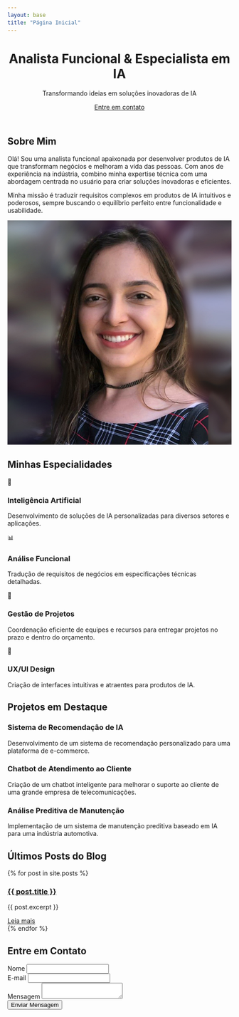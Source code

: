 ```yaml
---
layout: base
title: "Página Inicial"
---
```


<header class="hero">
    <div class="container">
        <h1>Analista Funcional & Especialista em IA</h1>
        <p>Transformando ideias em soluções inovadoras de IA</p>
        <a href="#contact" class="btn">Entre em contato</a>
    </div>

</header>

<section id="about" class="about">
    <div class="container">
        <h2>Sobre Mim</h2>
        <div class="about-content">
            <div class="about-text">
                <p>Olá! Sou uma analista funcional apaixonada por desenvolver produtos de IA que transformam negócios e melhoram a vida das pessoas. Com anos de experiência na indústria, combino minha expertise técnica com uma abordagem centrada no usuário para criar soluções inovadoras e eficientes.</p>
                <p>Minha missão é traduzir requisitos complexos em produtos de IA intuitivos e poderosos, sempre buscando o equilíbrio perfeito entre funcionalidade e usabilidade.</p>
            </div>
            <div class="about-image">
                <img src="/assets/img/profile.jpg" alt="Sua foto">
            </div>
        </div>
    </div>
</section>

<section id="specialties" class="specialties">
    <div class="container">
        <h2>Minhas Especialidades</h2>
        <div class="specialty-grid">
            <div class="specialty-item">
                <div class="specialty-icon">🧠</div>
                <h3>Inteligência Artificial</h3>
                <p>Desenvolvimento de soluções de IA personalizadas para diversos setores e aplicações.</p>
            </div>
            <div class="specialty-item">
                <div class="specialty-icon">📊</div>
                <h3>Análise Funcional</h3>
                <p>Tradução de requisitos de negócios em especificações técnicas detalhadas.</p>
            </div>
            <div class="specialty-item">
                <div class="specialty-icon">🚀</div>
                <h3>Gestão de Projetos</h3>
                <p>Coordenação eficiente de equipes e recursos para entregar projetos no prazo e dentro do orçamento.</p>
            </div>
            <div class="specialty-item">
                <div class="specialty-icon">🎨</div>
                <h3>UX/UI Design</h3>
                <p>Criação de interfaces intuitivas e atraentes para produtos de IA.</p>
            </div>
        </div>
    </div>
</section>

<section id="projects" class="projects">
    <div class="container">
        <h2>Projetos em Destaque</h2>
        <div class="project-grid">
            <div class="project-item">
                <div class="project-image" style="background-image: url('https://via.placeholder.com/300x200');"></div>
                <div class="project-info">
                    <h3>Sistema de Recomendação de IA</h3>
                    <p>Desenvolvimento de um sistema de recomendação personalizado para uma plataforma de e-commerce.</p>
                </div>
            </div>
            <div class="project-item">
                <div class="project-image" style="background-image: url('https://via.placeholder.com/300x200');"></div>
                <div class="project-info">
                    <h3>Chatbot de Atendimento ao Cliente</h3>
                    <p>Criação de um chatbot inteligente para melhorar o suporte ao cliente de uma grande empresa de telecomunicações.</p>
                </div>
            </div>
            <div class="project-item">
                <div class="project-image" style="background-image: url('https://via.placeholder.com/300x200');"></div>
                <div class="project-info">
                    <h3>Análise Preditiva de Manutenção</h3>
                    <p>Implementação de um sistema de manutenção preditiva baseado em IA para uma indústria automotiva.</p>
                </div>
            </div>
        </div>
    </div>
</section>

<section>
  <div class="container">
    <h2>Últimos Posts do Blog</h2>
    <div class="posts2">
      {% for post in site.posts %}
        <div class="post2">
          <h3><a href="{{ post.url | prepend: site.baseurl }}">{{ post.title }}</a></h3>
          <p>{{ post.excerpt }}</p>
          <a href="{{ post.url | prepend: site.baseurl }}" class="read-more">Leia mais</a>
        </div>
      {% endfor %}
    </div>
  </div>
</section>

<section id="contact" class="contact">
    <div class="container">
        <h2>Entre em Contato</h2>
        <form class="contact-form" id="contact-form">
            <div class="form-group">
                <label for="name">Nome</label>
                <input type="text" id="name" name="name" required>
            </div>
            <div class="form-group">
                <label for="email">E-mail</label>
                <input type="email" id="email" name="email" required>
            </div>
            <div class="form-group">
                <label for="message">Mensagem</label>
                <textarea id="message" name="message" required></textarea>
            </div>
            <button type="submit" class="btn">Enviar Mensagem</button>
        </form>
    </div>
</section>

<script>
    // JavaScript para animações e interatividade
    document.addEventListener('DOMContentLoaded', function() {
        // Animação suave de rolagem para links de navegação
        document.querySelectorAll('a[href^="#"]').forEach(anchor => {
            anchor.addEventListener('click', function (e) {
                e.preventDefault();
                document.querySelector(this.getAttribute('href')).scrollIntoView({
                    behavior: 'smooth'
                });
            });
        });

        // Animação de entrada para elementos quando entram na viewport
        const animateOnScroll = (entries, observer) => {
            entries.forEach(entry => {
                if (entry.isIntersecting) {
                    entry.target.classList.add('animate');
                    observer.unobserve(entry.target);
                }
            });
        };

        const observer = new IntersectionObserver(animateOnScroll, {
            threshold: 0.1
        });

        document.querySelectorAll('.specialty-item, .project-item').forEach(item => {
            observer.observe(item);
        });

        // Formulário de contato
        const contactForm = document.getElementById('contact-form');
        contactForm.addEventListener('submit', function(e) {
            e.preventDefault();
            // Aqui você pode adicionar a lógica para enviar o formulário
            alert('Obrigado pelo seu contato! Retornaremos em breve.');
            contactForm.reset();
        });
    });
</script>
